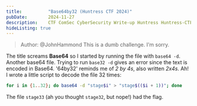 ```yaml
---
title:          "Base64by32 (Huntress CTF 2024)"
pubDate:        2024-11-27
description:    CTF ComSec CyberSecurity Write-up Huntress Huntress-CTF-2024
hideListing: true
---
```


> Author: @JohnHammond
> This is a dumb challenge. I'm sorry.

The title screams **Base64** so I started by running the file with `base64 -d`. Another base64 file. Trying to run `base32 -d` gives an error since the text is encoded in Base64. '64by32' reminds me of _2 by 4s_, also written _2x4s_. Ah! I wrote a little script to decode the file 32 times:

```sh
for i in {1..32}; do base64 -d "stage$i" > "stage$(($i + 1))"; done
```

The file `stage33` (ah you thought `stage32`, but nope!) had the flag.


